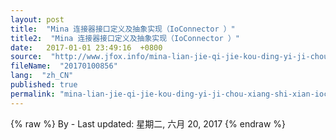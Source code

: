 ```yaml
---
layout: post
title:  "Mina 连接器接口定义及抽象实现（IoConnector ）"
title2:  "Mina 连接器接口定义及抽象实现（IoConnector ）"
date:   2017-01-01 23:49:16  +0800
source:  "http://www.jfox.info/mina-lian-jie-qi-jie-kou-ding-yi-ji-chou-xiang-shi-xian-ioconnector.html"
fileName:  "20170100856"
lang:  "zh_CN"
published: true
permalink: "mina-lian-jie-qi-jie-kou-ding-yi-ji-chou-xiang-shi-xian-ioconnector.html"
---
```

{% raw %}
By  - Last updated: 星期二, 六月 20, 2017
{% endraw %}
